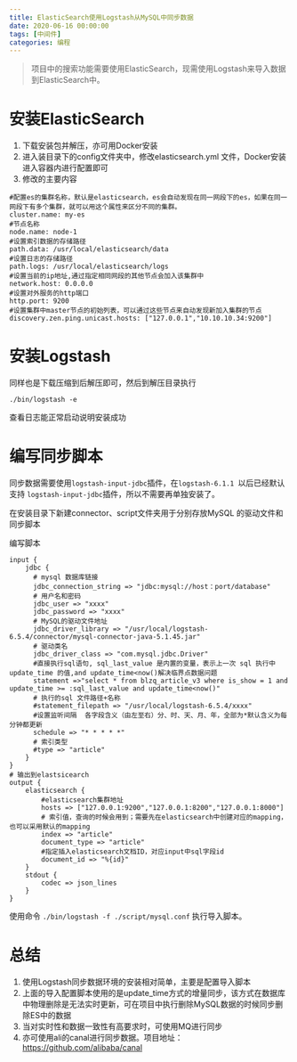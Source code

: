 ```yaml
---
title: ElasticSearch使用Logstash从MySQL中同步数据
date: 2020-06-16 00:00:00
tags: [中间件]
categories: 编程
---
```


>  项目中的搜索功能需要使用ElasticSearch，现需使用Logstash来导入数据到ElasticSearch中。

# 安装ElasticSearch

1. 下载安装包并解压，亦可用Docker安装
2. 进入装目录下的config文件夹中，修改elasticsearch.yml 文件，Docker安装进入容器内进行配置即可
3. 修改的主要内容

```
#配置es的集群名称，默认是elasticsearch，es会自动发现在同一网段下的es，如果在同一网段下有多个集群，就可以用这个属性来区分不同的集群。
cluster.name: my-es
#节点名称
node.name: node-1
#设置索引数据的存储路径
path.data: /usr/local/elasticsearch/data
#设置日志的存储路径
path.logs: /usr/local/elasticsearch/logs
#设置当前的ip地址,通过指定相同网段的其他节点会加入该集群中
network.host: 0.0.0.0
#设置对外服务的http端口
http.port: 9200
#设置集群中master节点的初始列表，可以通过这些节点来自动发现新加入集群的节点
discovery.zen.ping.unicast.hosts: ["127.0.0.1","10.10.10.34:9200"]
```

# 安装Logstash

同样也是下载压缩到后解压即可，然后到解压目录执行

```
./bin/logstash -e
```

查看日志能正常启动说明安装成功

# 编写同步脚本

同步数据需要使用`logstash-input-jdbc`插件，在`logstash-6.1.1 `以后已经默认支持 `logstash-input-jdbc`插件，所以不需要再单独安装了。

在安装目录下新建connector、script文件夹用于分别存放MySQL 的驱动文件和同步脚本

编写脚本

```
input {
    jdbc {
      # mysql 数据库链接
      jdbc_connection_string => "jdbc:mysql://host：port/database"
      # 用户名和密码
      jdbc_user => "xxxx"
      jdbc_password => "xxxx"
      # MySQL的驱动文件地址
      jdbc_driver_library => "/usr/local/logstash-6.5.4/connector/mysql-connector-java-5.1.45.jar"
      # 驱动类名
      jdbc_driver_class => "com.mysql.jdbc.Driver"
      #直接执行sql语句, sql_last_value 是内置的变量，表示上一次 sql 执行中 update_time 的值,and update_time<now()解决临界点数据问题
      statement =>"select * from blzq_article_v3 where is_show = 1 and update_time >= :sql_last_value and update_time<now()"
      # 执行的sql 文件路径+名称
      #statement_filepath => "/usr/local/logstash-6.5.4/xxxx"
      #设置监听间隔  各字段含义（由左至右）分、时、天、月、年，全部为*默认含义为每分钟都更新
      schedule => "* * * * *"
      # 索引类型
      #type => "article"
    }
}
# 输出到elastsicearch
output {
    elasticsearch {
    	#elasticsearch集群地址
        hosts => ["127.0.0.1:9200","127.0.0.1:8200","127.0.0.1:8000"]
        # 索引值，查询的时候会用到；需要先在elasticsearch中创建对应的mapping，也可以采用默认的mapping
        index => "article"
        document_type => "article"
        #指定插入elasticsearch文档ID，对应input中sql字段id
        document_id => "%{id}"
    }
    stdout {
        codec => json_lines
    }
}

```

使用命令 `./bin/logstash -f ./script/mysql.conf` 执行导入脚本。

# 总结

1. 使用Logstash同步数据环境的安装相对简单，主要是配置导入脚本
2. 上面的导入配置脚本使用的是update_time方式的增量同步，该方式在数据库中物理删除是无法实时更新，可在项目中执行删除MySQL数据的时候同步删除ES中的数据
3. 当对实时性和数据一致性有高要求时，可使用MQ进行同步
4. 亦可使用ali的canal进行同步数据。项目地址：https://github.com/alibaba/canal